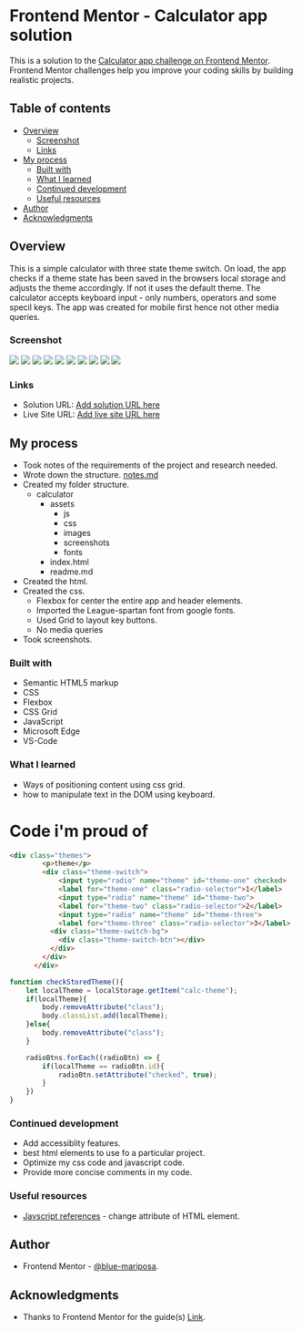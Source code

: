 # Frontend Mentor - Calculator app solution

This is a solution to the [Calculator app challenge on Frontend Mentor](https://www.frontendmentor.io/challenges/calculator-app-9lteq5N29). Frontend Mentor challenges help you improve your coding skills by building realistic projects. 

## Table of contents

- [Overview](#overview)
  - [Screenshot](#screenshot)
  - [Links](#links)
- [My process](#my-process)
  - [Built with](#built-with)
  - [What I learned](#what-i-learned)
  - [Continued development](#continued-development)
  - [Useful resources](#useful-resources)
- [Author](#author)
- [Acknowledgments](#acknowledgments)

## Overview

This is a simple calculator with three state theme switch. On load, the app checks if a theme state has been saved in the browsers local storage and adjusts the theme accordingly. If not it uses the default theme. 
The calculator accepts keyboard input - only numbers, operators and some specil keys.
The app was created for mobile first hence not other media queries.

<!-- - **Bonus**: Have their initial theme preference checked using `prefers-color-scheme` and have any additional changes saved in the browser -->

### Screenshot

![](./screenshots/active-state-keyboard-press.png)
![](./screenshots/active-states-theme-1.jpg)
![](./screenshots/active-states-theme-2.jpg)
![](./screenshots/active-states-theme-3.jpg)
![](./screenshots/desktop-design-theme-1.png)
![](./screenshots/desktop-design-theme-2.png)
![](./screenshots/desktop-design-theme-3.png)
![](./screenshots/mobile-design-theme-1.png)
![](./screenshots/mobile-design-theme-2.png)
![](./screenshots/mobile-design-theme-3.png)

### Links

- Solution URL: [Add solution URL here](https://your-solution-url.com)
- Live Site URL: [Add live site URL here](https://your-live-site-url.com)

## My process
- Took notes of the requirements of the project and research needed.
- Wrote down the structure. [notes.md](./notes.md)
- Created my folder structure.
  - calculator
    - assets
      - js[](./assets/js/calculator.js)
      - css [](./assets/css/calculator.css)
      - images [](./assets/images/favicon-32x32.png)
      - screenshots [](./screenshots)
      - fonts [](./assets/fonts)
    - index.html [](./index.html)
    - readme.md [](./README.md)
- Created the html.
- Created the css.
  - Flexbox for center the entire app and header elements.
  - Imported the League-spartan font from google fonts.
  - Used Grid to layout key buttons.
  - No media queries
- Took screenshots.

### Built with

- Semantic HTML5 markup
- CSS
- Flexbox
- CSS Grid
- JavaScript
- Microsoft Edge
- VS-Code

### What I learned

- Ways of positioning content using css grid.
- how to manipulate text in the DOM using keyboard.

# Code i'm proud of
```html
<div class="themes">
        <p>theme</p>
        <div class="theme-switch">
            <input type="radio" name="theme" id="theme-one" checked>
            <label for="theme-one" class="radio-selector">1</label>
            <input type="radio" name="theme" id="theme-two">
            <label for="theme-two" class="radio-selector">2</label>
            <input type="radio" name="theme" id="theme-three">
            <label for="theme-three" class="radio-selector">3</label>
          <div class="theme-switch-bg">
            <div class="theme-switch-btn"></div>
          </div>
        </div>
      </div>
```

```js
function checkStoredTheme(){
    let localTheme = localStorage.getItem("calc-theme");
    if(localTheme){
        body.removeAttribute("class");
        body.classList.add(localTheme);
    }else{
        body.removeAttribute("class");
    }

    radioBtns.forEach((radioBtn) => {
        if(localTheme == radioBtn.id){
            radioBtn.setAttribute("checked", true);
        }
    })
}

```


### Continued development

- Add accessiblity features.
- best html elements to use fo a particular project.
- Optimize my css code and javascript code.
- Provide more concise comments in my code.

### Useful resources

- [Javscript references](https://www.javatpoint.com/javascript-setattribute#:~:text=JavaScript%20setAttribute%28%29%20The%20setAttribute%28%29%20method%20is%20used%20to,new%20attribute%20with%20the%20specified%20name%20and%20value.) - change attribute of HTML element.

## Author

- Frontend Mentor - [@blue-mariposa](https://www.frontendmentor.io/profile/blue-mariposa).

## Acknowledgments

- Thanks to Frontend Mentor for the guide(s) [Link](https://www.frontendmentor.io).
